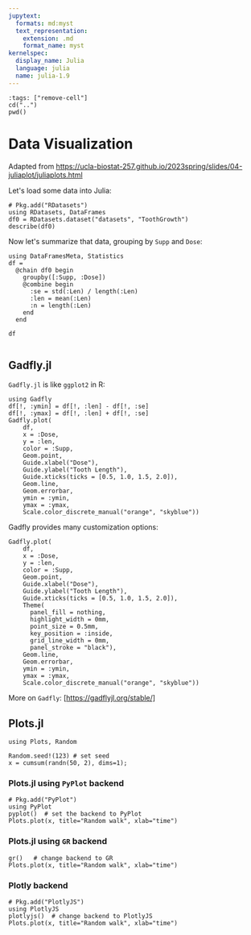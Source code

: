 ```yaml
---
jupytext:
  formats: md:myst
  text_representation:
    extension: .md
    format_name: myst
kernelspec:
  display_name: Julia
  language: julia
  name: julia-1.9
---
```


<!-- Run at top level of repo. -->
```{code-cell}
:tags: ["remove-cell"]
cd("..")
pwd()
```

Data Visualization
==================

Adapted from https://ucla-biostat-257.github.io/2023spring/slides/04-juliaplot/juliaplots.html

Let's load some data into Julia:

```{code-cell}
# Pkg.add("RDatasets")
using RDatasets, DataFrames
df0 = RDatasets.dataset("datasets", "ToothGrowth")
describe(df0)
```

Now let's summarize that data, grouping by `Supp` and `Dose`:

```{code-cell}
using DataFramesMeta, Statistics
df = 
  @chain df0 begin
    groupby([:Supp, :Dose])
    @combine begin
      :se = std(:Len) / length(:Len)
      :len = mean(:Len)
      :n = length(:Len)
    end
  end

df


```

## Gadfly.jl

`Gadfly.jl` is like `ggplot2` in R:

```{code-cell}
using Gadfly
df[!, :ymin] = df[!, :len] - df[!, :se]
df[!, :ymax] = df[!, :len] + df[!, :se]
Gadfly.plot(
    df, 
    x = :Dose, 
    y = :len, 
    color = :Supp, 
    Geom.point,
    Guide.xlabel("Dose"), 
    Guide.ylabel("Tooth Length"), 
    Guide.xticks(ticks = [0.5, 1.0, 1.5, 2.0]),
    Geom.line, 
    Geom.errorbar, 
    ymin = :ymin, 
    ymax = :ymax, 
    Scale.color_discrete_manual("orange", "skyblue"))
```

Gadfly provides many customization options:

```{code-cell}
Gadfly.plot(
    df, 
    x = :Dose, 
    y = :len, 
    color = :Supp, 
    Geom.point,
    Guide.xlabel("Dose"), 
    Guide.ylabel("Tooth Length"), 
    Guide.xticks(ticks = [0.5, 1.0, 1.5, 2.0]),
    Theme(
      panel_fill = nothing, 
      highlight_width = 0mm, 
      point_size = 0.5mm,
      key_position = :inside, 
      grid_line_width = 0mm, 
      panel_stroke = "black"),
    Geom.line, 
    Geom.errorbar, 
    ymin = :ymin, 
    ymax = :ymax, 
    Scale.color_discrete_manual("orange", "skyblue"))
```

More on `Gadfly`: [https://gadflyjl.org/stable/]

## Plots.jl

```{code-cell}
using Plots, Random

Random.seed!(123) # set seed
x = cumsum(randn(50, 2), dims=1);
```

### Plots.jl using `PyPlot` backend
```{code-cell}
# Pkg.add("PyPlot")
using PyPlot
pyplot()  # set the backend to PyPlot
Plots.plot(x, title="Random walk", xlab="time")
```

### Plots.jl using `GR` backend

```{code-cell}
gr()   # change backend to GR
Plots.plot(x, title="Random walk", xlab="time")
```

### Plotly backend

```{code-cell}
# Pkg.add("PlotlyJS")
using PlotlyJS
plotlyjs()  # change backend to PlotlyJS
Plots.plot(x, title="Random walk", xlab="time")
```

